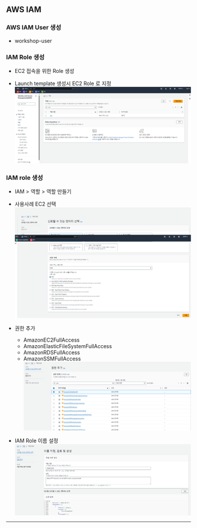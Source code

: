 ## AWS IAM
### AWS IAM User 생성 
 - workshop-user


### IAM Role 생성
 - EC2 접속을 위한 Role 생성

 - Launch template 생성시 EC2 Role 로 지정
    ![alt text](image.png)


### IAM role 생성

- IAM > 역할 > 역할 만들기
- 사용사례 EC2 선택 
 ![alt text](image-2.png)

- 권한 추가
    - AmazonEC2FullAccess
    - AmazonElasticFileSystemFullAccess
    - AmazonRDSFullAccess
    - AmazonSSMFullAccess
  ![alt text](image-3.png)

- IAM Role 이름 설정
  ![alt text](image-4.png)

***

